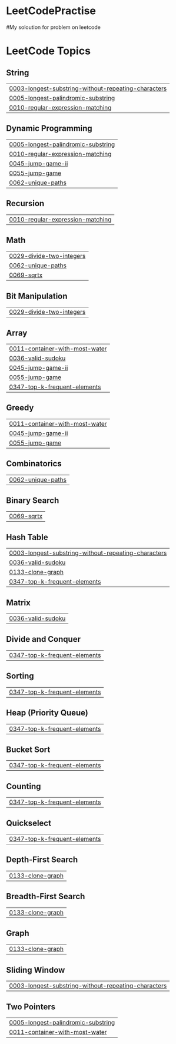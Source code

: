 # LeetCodePractise
#My soloution for problem on leetcode 

<!---LeetCode Topics Start-->
# LeetCode Topics
## String
|  |
| ------- |
| [0003-longest-substring-without-repeating-characters](https://github.com/MinhPhuc2k3/LeetCodePractise/tree/master/0003-longest-substring-without-repeating-characters) |
| [0005-longest-palindromic-substring](https://github.com/MinhPhuc2k3/LeetCodePractise/tree/master/0005-longest-palindromic-substring) |
| [0010-regular-expression-matching](https://github.com/MinhPhuc2k3/LeetCodePractise/tree/master/0010-regular-expression-matching) |
## Dynamic Programming
|  |
| ------- |
| [0005-longest-palindromic-substring](https://github.com/MinhPhuc2k3/LeetCodePractise/tree/master/0005-longest-palindromic-substring) |
| [0010-regular-expression-matching](https://github.com/MinhPhuc2k3/LeetCodePractise/tree/master/0010-regular-expression-matching) |
| [0045-jump-game-ii](https://github.com/MinhPhuc2k3/LeetCodePractise/tree/master/0045-jump-game-ii) |
| [0055-jump-game](https://github.com/MinhPhuc2k3/LeetCodePractise/tree/master/0055-jump-game) |
| [0062-unique-paths](https://github.com/MinhPhuc2k3/LeetCodePractise/tree/master/0062-unique-paths) |
## Recursion
|  |
| ------- |
| [0010-regular-expression-matching](https://github.com/MinhPhuc2k3/LeetCodePractise/tree/master/0010-regular-expression-matching) |
## Math
|  |
| ------- |
| [0029-divide-two-integers](https://github.com/MinhPhuc2k3/LeetCodePractise/tree/master/0029-divide-two-integers) |
| [0062-unique-paths](https://github.com/MinhPhuc2k3/LeetCodePractise/tree/master/0062-unique-paths) |
| [0069-sqrtx](https://github.com/MinhPhuc2k3/LeetCodePractise/tree/master/0069-sqrtx) |
## Bit Manipulation
|  |
| ------- |
| [0029-divide-two-integers](https://github.com/MinhPhuc2k3/LeetCodePractise/tree/master/0029-divide-two-integers) |
## Array
|  |
| ------- |
| [0011-container-with-most-water](https://github.com/MinhPhuc2k3/LeetCodePractise/tree/master/0011-container-with-most-water) |
| [0036-valid-sudoku](https://github.com/MinhPhuc2k3/LeetCodePractise/tree/master/0036-valid-sudoku) |
| [0045-jump-game-ii](https://github.com/MinhPhuc2k3/LeetCodePractise/tree/master/0045-jump-game-ii) |
| [0055-jump-game](https://github.com/MinhPhuc2k3/LeetCodePractise/tree/master/0055-jump-game) |
| [0347-top-k-frequent-elements](https://github.com/MinhPhuc2k3/LeetCodePractise/tree/master/0347-top-k-frequent-elements) |
## Greedy
|  |
| ------- |
| [0011-container-with-most-water](https://github.com/MinhPhuc2k3/LeetCodePractise/tree/master/0011-container-with-most-water) |
| [0045-jump-game-ii](https://github.com/MinhPhuc2k3/LeetCodePractise/tree/master/0045-jump-game-ii) |
| [0055-jump-game](https://github.com/MinhPhuc2k3/LeetCodePractise/tree/master/0055-jump-game) |
## Combinatorics
|  |
| ------- |
| [0062-unique-paths](https://github.com/MinhPhuc2k3/LeetCodePractise/tree/master/0062-unique-paths) |
## Binary Search
|  |
| ------- |
| [0069-sqrtx](https://github.com/MinhPhuc2k3/LeetCodePractise/tree/master/0069-sqrtx) |
## Hash Table
|  |
| ------- |
| [0003-longest-substring-without-repeating-characters](https://github.com/MinhPhuc2k3/LeetCodePractise/tree/master/0003-longest-substring-without-repeating-characters) |
| [0036-valid-sudoku](https://github.com/MinhPhuc2k3/LeetCodePractise/tree/master/0036-valid-sudoku) |
| [0133-clone-graph](https://github.com/MinhPhuc2k3/LeetCodePractise/tree/master/0133-clone-graph) |
| [0347-top-k-frequent-elements](https://github.com/MinhPhuc2k3/LeetCodePractise/tree/master/0347-top-k-frequent-elements) |
## Matrix
|  |
| ------- |
| [0036-valid-sudoku](https://github.com/MinhPhuc2k3/LeetCodePractise/tree/master/0036-valid-sudoku) |
## Divide and Conquer
|  |
| ------- |
| [0347-top-k-frequent-elements](https://github.com/MinhPhuc2k3/LeetCodePractise/tree/master/0347-top-k-frequent-elements) |
## Sorting
|  |
| ------- |
| [0347-top-k-frequent-elements](https://github.com/MinhPhuc2k3/LeetCodePractise/tree/master/0347-top-k-frequent-elements) |
## Heap (Priority Queue)
|  |
| ------- |
| [0347-top-k-frequent-elements](https://github.com/MinhPhuc2k3/LeetCodePractise/tree/master/0347-top-k-frequent-elements) |
## Bucket Sort
|  |
| ------- |
| [0347-top-k-frequent-elements](https://github.com/MinhPhuc2k3/LeetCodePractise/tree/master/0347-top-k-frequent-elements) |
## Counting
|  |
| ------- |
| [0347-top-k-frequent-elements](https://github.com/MinhPhuc2k3/LeetCodePractise/tree/master/0347-top-k-frequent-elements) |
## Quickselect
|  |
| ------- |
| [0347-top-k-frequent-elements](https://github.com/MinhPhuc2k3/LeetCodePractise/tree/master/0347-top-k-frequent-elements) |
## Depth-First Search
|  |
| ------- |
| [0133-clone-graph](https://github.com/MinhPhuc2k3/LeetCodePractise/tree/master/0133-clone-graph) |
## Breadth-First Search
|  |
| ------- |
| [0133-clone-graph](https://github.com/MinhPhuc2k3/LeetCodePractise/tree/master/0133-clone-graph) |
## Graph
|  |
| ------- |
| [0133-clone-graph](https://github.com/MinhPhuc2k3/LeetCodePractise/tree/master/0133-clone-graph) |
## Sliding Window
|  |
| ------- |
| [0003-longest-substring-without-repeating-characters](https://github.com/MinhPhuc2k3/LeetCodePractise/tree/master/0003-longest-substring-without-repeating-characters) |
## Two Pointers
|  |
| ------- |
| [0005-longest-palindromic-substring](https://github.com/MinhPhuc2k3/LeetCodePractise/tree/master/0005-longest-palindromic-substring) |
| [0011-container-with-most-water](https://github.com/MinhPhuc2k3/LeetCodePractise/tree/master/0011-container-with-most-water) |
<!---LeetCode Topics End-->